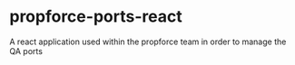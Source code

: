 # propforce-ports-react
A react application used within the propforce team in order to manage the QA ports
